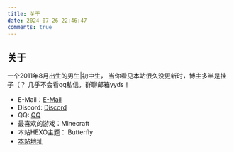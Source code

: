```yaml
---
title: 关于
date: 2024-07-26 22:46:47 
comments: true
---
```

## 关于
一个2011年8月出生的男生|初中生，
当你看见本站很久没更新时，博主多半是~~挂了~~（？
几乎不会看qq私信，群聊邮箱yyds！
- E-Mail：[E-Mail](mailto:awa@ghriver.top)
- Discord: [Discord](https://discordapp.com/users/icons-space)
- QQ: [QQ](tencent://message/?uin=2025650064&Site=&Menu=yes)
- 最喜欢的游戏：Minecraft
- 本站HEXO主题： Butterfly
- [本站地址](https://ghriver.top)